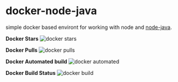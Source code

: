 # docker-node-java

simple docker based environt for working with node and [node-java](https://github.com/joeferner/node-java).


**Docker Stars**
![docker stars](https://img.shields.io/docker/stars/naxmefy/node-java.svg)

**Docker Pulls**
![docker pulls](https://img.shields.io/docker/pulls/naxmefy/node-java.svg)

**Docker Automated build**
![docker automated](https://img.shields.io/docker/automated/naxmefy/node-java.svg)

**Docker Build Status**
![docker build](https://img.shields.io/docker/build/naxmefy/node-java.svg)